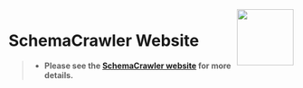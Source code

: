 
<img src="https://raw.githubusercontent.com/schemacrawler/SchemaCrawler/master/schemacrawler-website/src/site/resources/images/schemacrawler_logo.png" height="100px" width="100px" align="right" />

# SchemaCrawler Website

> * **Please see the [SchemaCrawler website](https://www.schemacrawler.com/) for more details.**
